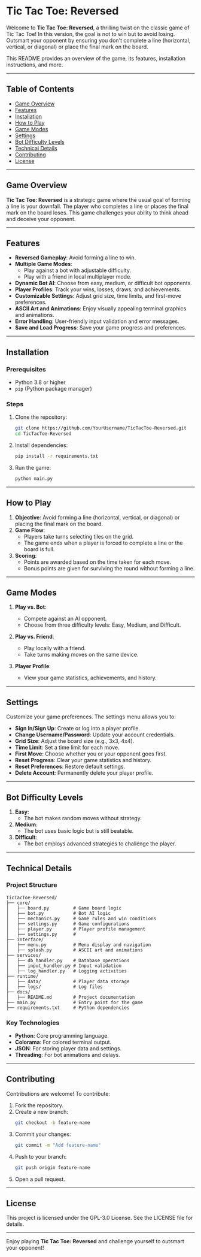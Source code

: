 # Tic Tac Toe: Reversed

Welcome to **Tic Tac Toe: Reversed**, a thrilling twist on the classic game of Tic Tac Toe! In this version, the goal is not to win but to avoid losing. Outsmart your opponent by ensuring you don't complete a line (horizontal, vertical, or diagonal) or place the final mark on the board.

This README provides an overview of the game, its features, installation instructions, and more.

---

## Table of Contents

- [Game Overview](#game-overview)
- [Features](#features)
- [Installation](#installation)
- [How to Play](#how-to-play)
- [Game Modes](#game-modes)
- [Settings](#settings)
- [Bot Difficulty Levels](#bot-difficulty-levels)
- [Technical Details](#technical-details)
- [Contributing](#contributing)
- [License](#license)

---

## Game Overview

**Tic Tac Toe: Reversed** is a strategic game where the usual goal of forming a line is your downfall. The player who completes a line or places the final mark on the board loses. This game challenges your ability to think ahead and deceive your opponent.

---

## Features

- **Reversed Gameplay**: Avoid forming a line to win.
- **Multiple Game Modes**:
    - Play against a bot with adjustable difficulty.
    - Play with a friend in local multiplayer mode.
- **Dynamic Bot AI**: Choose from easy, medium, or difficult bot opponents.
- **Player Profiles**: Track your wins, losses, draws, and achievements.
- **Customizable Settings**: Adjust grid size, time limits, and first-move preferences.
- **ASCII Art and Animations**: Enjoy visually appealing terminal graphics and animations.
- **Error Handling**: User-friendly input validation and error messages.
- **Save and Load Progress**: Save your game progress and preferences.

---

## Installation

### Prerequisites

- Python 3.8 or higher
- `pip` (Python package manager)

### Steps

1. Clone the repository:
     ```bash
     git clone https://github.com/YourUsername/TicTacToe-Reversed.git
     cd TicTacToe-Reversed
     ```
2. Install dependencies:
     ```bash
     pip install -r requirements.txt
     ```
3. Run the game:
     ```bash
     python main.py
     ```

---

## How to Play

1. **Objective**: Avoid forming a line (horizontal, vertical, or diagonal) or placing the final mark on the board.
2. **Game Flow**:
     - Players take turns selecting tiles on the grid.
     - The game ends when a player is forced to complete a line or the board is full.
3. **Scoring**:
     - Points are awarded based on the time taken for each move.
     - Bonus points are given for surviving the round without forming a line.

---

## Game Modes

1. **Play vs. Bot**:
     - Compete against an AI opponent.
     - Choose from three difficulty levels: Easy, Medium, and Difficult.

2. **Play vs. Friend**:
     - Play locally with a friend.
     - Take turns making moves on the same device.

3. **Player Profile**:
     - View your game statistics, achievements, and history.

---

## Settings

Customize your game preferences. The settings menu allows you to:

- **Sign In/Sign Up**: Create or log into a player profile.
- **Change Username/Password**: Update your account credentials.
- **Grid Size**: Adjust the board size (e.g., 3x3, 4x4).
- **Time Limit**: Set a time limit for each move.
- **First Move**: Choose whether you or your opponent goes first.
- **Reset Progress**: Clear your game statistics and history.
- **Reset Preferences**: Restore default settings.
- **Delete Account**: Permanently delete your player profile.

---

## Bot Difficulty Levels

1. **Easy**:
     - The bot makes random moves without strategy.
2. **Medium**:
     - The bot uses basic logic but is still beatable.
3. **Difficult**:
     - The bot employs advanced strategies to challenge the player.

---

## Technical Details

### Project Structure

```
TicTacToe-Reversed/
├── core/
│   ├── board.py         # Game board logic
│   ├── bot.py           # Bot AI logic
│   ├── mechanics.py     # Game rules and win conditions
│   ├── settings.py      # Game configurations
│   ├── player.py        # Player profile management
│   ├── settings.py      #
├── interface/
│   ├── menu.py          # Menu display and navigation
│   ├── splash.py        # ASCII art and animations
├── services/
│   ├── db_handler.py    # Database operations
│   ├── input_handler.py # Input validation
│   ├── log_handler.py   # Logging activities
├── runtime/
│   ├── data/            # Player data storage
│   ├── logs/            # Log files
├── docs/
│   ├── README.md        # Project documentation
├── main.py              # Entry point for the game
├── requirements.txt     # Python dependencies
```

### Key Technologies

- **Python**: Core programming language.
- **Colorama**: For colored terminal output.
- **JSON**: For storing player data and settings.
- **Threading**: For bot animations and delays.

---

## Contributing

Contributions are welcome! To contribute:

1. Fork the repository.
2. Create a new branch:
     ```bash
     git checkout -b feature-name
     ```
3. Commit your changes:
     ```bash
     git commit -m "Add feature-name"
     ```
4. Push to your branch:
     ```bash
     git push origin feature-name
     ```
5. Open a pull request.

---

## License

This project is licensed under the GPL-3.0 License. See the LICENSE file for details.

---

Enjoy playing **Tic Tac Toe: Reversed** and challenge yourself to outsmart your opponent!
